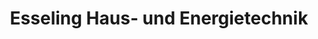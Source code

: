 ---
title: "Esseling Haus- und Energietechnik"
url: /vreden/esseling-haus-und-energietechnik/
shop: Getränke
---